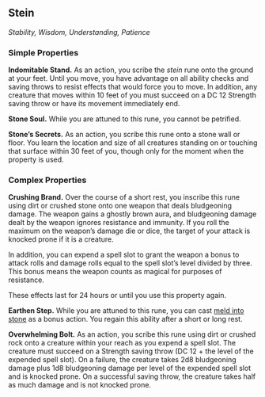 ## Stein
*Stability, Wisdom, Understanding, Patience*

### Simple Properties
**Indomitable Stand.** As an action, you scribe the *stein* rune onto the ground at your feet. Until you move, you have advantage on all ability checks and saving throws to resist effects that would force you to move. In addition, any creature that moves within 10 feet of you must succeed on a DC 12 Strength saving throw or have its movement immediately end.

**Stone Soul.** While you are attuned to this rune, you cannot be petrified.

**Stone’s Secrets.** As an action, you scribe this rune onto a stone wall or floor. You learn the location and size of all creatures standing on or touching that surface within 30 feet of you, though only for the moment when the property is used.

### Complex Properties
**Crushing Brand.** Over the course of a short rest, you inscribe this rune using dirt or crushed stone onto one weapon that deals bludgeoning damage. The weapon gains a ghostly brown aura, and bludgeoning damage dealt by the weapon ignores resistance and immunity. If you roll the maximum on the weapon’s damage die or dice, the target of your attack is knocked prone if it is a creature.

In addition, you can expend a spell slot to grant the weapon a bonus to attack rolls and damage rolls equal to the spell slot’s level divided by three. This bonus means the weapon counts as magical for purposes of resistance.

These effects last for 24 hours or until you use this property again.

**Earthen Step.** While you are attuned to this rune, you can cast [meld into stone](../Spells/meld-into-stone.md) as a bonus action. You regain this ability after a short or long rest.

**Overwhelming Bolt.** As an action, you scribe this rune using dirt or crushed rock onto a creature within your reach as you expend a spell slot. The creature must succeed on a Strength saving throw (DC 12 + the level of the expended spell slot). On a failure, the creature takes 2d8 bludgeoning damage plus 1d8 bludgeoning damage per level of the expended spell slot and is knocked prone. On a successful saving throw, the creature takes half as much damage and is not knocked prone.
